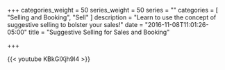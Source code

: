 +++
categories_weight = 50
series_weight = 50
series = ""
categories = [
  "Selling and Booking",
  "Sell"
]
description = "Learn to use the concept of suggestive selling to bolster your sales!"
date = "2016-11-08T11:01:26-05:00"
title = "Suggestive Selling for Sales and Booking"

+++

{{< youtube KBkGIXjh9l4 >}}
